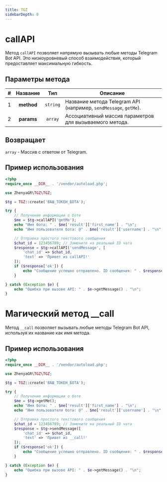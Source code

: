 ```yaml
---
title: TGZ
sidebarDepth: 0
---
```



# callAPI
Метод `callAPI` позволяет напрямую вызывать любые методы Telegram Bot API. Это низкоуровневый способ взаимодействия, который предоставляет максимальную гибкость.

## Параметры метода
| # |  Название  |   Тип    | Описание                                                         |
|:-:|:----------:|:--------:|------------------------------------------------------------------|
| 1 | **method** | `string` | Название метода Telegram API (например, `sendMessage`, `getMe`). |
| 2 | **params** | `array`  | Ассоциативный массив параметров для вызываемого метода.          |

## Возвращает
`array` - Массив с ответом от Telegram.

## Пример использования
```php
<?php
require_once __DIR__ . '/vendor/autoload.php';

use ZhenyaGR\TGZ\TGZ;

$tg = TGZ::create('ВАШ_ТОКЕН_БОТА');

try {
    // Получение информации о боте
    $me = $tg->callAPI('getMe');
    echo "Имя бота: " . $me['result']['first_name'] . "\n";
    echo "Имя пользователя бота: @" . $me['result']['username'] . "\n";

    // Отправка простого текстового сообщения 
    $chat_id = 123456789; // Замените на реальный ID чата
    $response = $tg->callAPI('sendMessage', [
        'chat_id' => $chat_id,
        'text' => 'Привет из callAPI!'
    ]);
    if ($response['ok']) {
        echo "Сообщение успешно отправлено. ID сообщения: " . $response['result']['message_id'] . "\n";
    }

} catch (Exception $e) {
    echo "Ошибка при вызове API: " . $e->getMessage() . "\n";
}
```

# Магический метод __call

Метод `__call` позволяет вызывать любые методы Telegram Bot API, используя их название как имя метода.

## Пример использования
```php
<?php
require_once __DIR__ . '/vendor/autoload.php';

use ZhenyaGR\TGZ\TGZ;

$tg = TGZ::create('ВАШ_ТОКЕН_БОТА');

try {
    // Получение информации о боте
    $me = $tg->getMe();
    echo "Имя бота: " . $me['result']['first_name'] . "\n";
    echo "Имя пользователя бота: @" . $me['result']['username'] . "\n";

    // Отправка простого текстового сообщения
    $chat_id = 123456789; // Замените на реальный ID чата
    $response = $tg->sendMessage([
        'chat_id' => $chat_id,
        'text' => 'Привет из __call!'
    ]);
    if ($response['ok']) {
        echo "Сообщение успешно отправлено. ID сообщения: " . $response['result']['message_id'] . "\n";
    }

} catch (Exception $e) {
    echo "Ошибка при вызове API: " . $e->getMessage() . "\n";
}
```